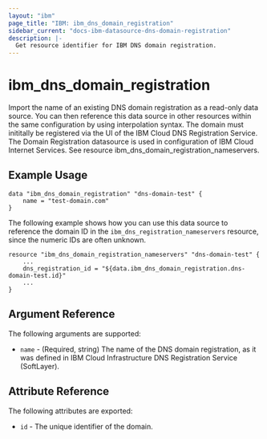 ```yaml
---
layout: "ibm"
page_title: "IBM: ibm_dns_domain_registration"
sidebar_current: "docs-ibm-datasource-dns-domain-registration"
description: |-
  Get resource identifier for IBM DNS domain registration.
---
```


# ibm\_dns_domain_registration

Import the name of an existing DNS domain registration as a read-only data source. You can then reference this data source in other resources within the same configuration by using interpolation syntax. The domain must inititally be registered via the UI of the IBM Cloud DNS Registration Service. The Domain Registration datasource is used in configuration of IBM Cloud Internet Services. See resource ibm_dns_domain_registration_nameservers. 

## Example Usage

```hcl
data "ibm_dns_domain_registration" "dns-domain-test" {
    name = "test-domain.com"
}
```

The following example shows how you can use this data source to reference the domain ID in the `ibm_dns_registration_nameservers` resource, since the numeric IDs are often unknown.

```hcl
resource "ibm_dns_domain_registration_nameservers" "dns-domain-test" {
    ...
    dns_registration_id = "${data.ibm_dns_domain_registration.dns-domain-test.id}"
    ...
}
```

## Argument Reference

The following arguments are supported:

* `name` - (Required, string) The name of the DNS domain registration, as it was defined in IBM Cloud Infrastructure DNS Registration Service (SoftLayer).

## Attribute Reference

The following attributes are exported:

* `id` - The unique identifier of the domain.
